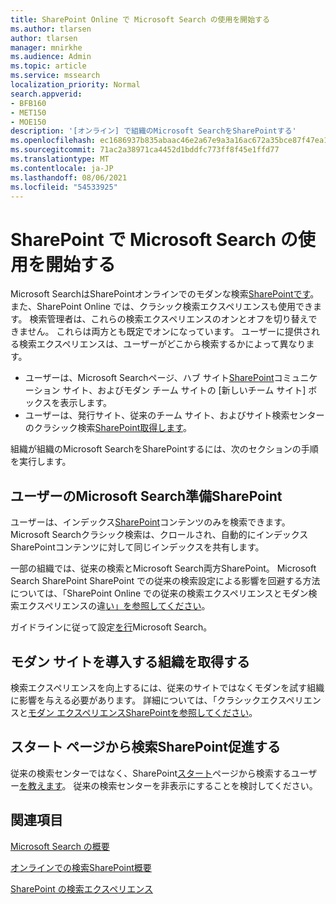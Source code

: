 ```yaml
---
title: SharePoint Online で Microsoft Search の使用を開始する
ms.author: tlarsen
author: tlarsen
manager: mnirkhe
ms.audience: Admin
ms.topic: article
ms.service: mssearch
localization_priority: Normal
search.appverid:
- BFB160
- MET150
- MOE150
description: '[オンライン] で組織のMicrosoft SearchをSharePointする'
ms.openlocfilehash: ec1686937b835abaac46e2a67e9a3a16ac672a35bce87f47ea1fa59fe0f59f1f
ms.sourcegitcommit: 71ac2a38971ca4452d1bddfc773ff8f45e1ffd77
ms.translationtype: MT
ms.contentlocale: ja-JP
ms.lasthandoff: 08/06/2021
ms.locfileid: "54533925"
---
```

# <a name="get-started-with-microsoft-search-in-sharepoint"></a>SharePoint で Microsoft Search の使用を開始する

Microsoft SearchはSharePointオンラインでのモダンな検索[SharePointです](https://products.office.com/sharepoint/collaboration)。 また、SharePoint Online では、クラシック検索エクスペリエンスも使用できます。 検索管理者は、これらの検索エクスペリエンスのオンとオフを切り替えできません。 これらは両方とも既定でオンになっています。 ユーザーに提供される検索エクスペリエンスは、ユーザーがどこから検索するかによって異なります。

- ユーザーは、Microsoft Searchページ、ハブ サイト[SharePoint](http://sharepoint.com/)コミュニケーション サイト、およびモダン チーム サイトの [新しいチーム サイト] ボックスを表示します。
- ユーザーは、発行サイト、従来のチーム サイト、およびサイト検索センターのクラシック検索[SharePoint取得します](/sharepoint/manage-search-center)。

組織が組織のMicrosoft SearchをSharePointするには、次のセクションの手順を実行します。

## <a name="prepare-for-microsoft-search-in-sharepoint"></a>ユーザーのMicrosoft Search準備SharePoint

ユーザーは、インデックス[SharePoint](http://sharepoint.com/)コンテンツのみを検索できます。 Microsoft Searchクラシック検索は、クロールされ、自動的にインデックスSharePointコンテンツに対して同じインデックスを共有します。 

一部の組織では、従来の検索とMicrosoft Search両方SharePoint。 Microsoft Search SharePoint SharePoint での従来の検索設定による影響を回避する方法については、「SharePoint Online での従来の検索エクスペリエンスとモダン検索エクスペリエンスの違[い」を参照してください](/sharepoint/differences-classic-modern-search)。

ガイドラインに従って設定[を行](./setup-microsoft-search.md)Microsoft Search。


## <a name="get-your-organization-to-adopt-modern-sites"></a>モダン サイトを導入する組織を取得する

検索エクスペリエンスを向上するには、従来のサイトではなくモダンを試す組織に影響を与える必要があります。 詳細については、「クラシックエクスペリエンスと[モダン エクスペリエンスSharePointを参照してください](https://support.office.com/article/SharePoint-classic-and-modern-experiences-5725c103-505d-4a6e-9350-300d3ec7d73f)。

## <a name="promote-searching-from-the-sharepoint-start-page"></a>スタート ページから検索SharePoint促進する

従来の検索センターではなく、SharePoint[スタート](http://sharepoint.com/)ページから検索するユーザー[を教えます](/sharepoint/manage-search-center)。 従来の検索センターを非表示にすることを検討してください。

## <a name="see-also"></a>関連項目
[Microsoft Search の概要](overview-microsoft-search.md)

[オンラインでの検索SharePoint概要](/sharepoint/overview-of-search)

[SharePoint の検索エクスペリエンス](/sharepoint/get-started-with-modern-search-experience)